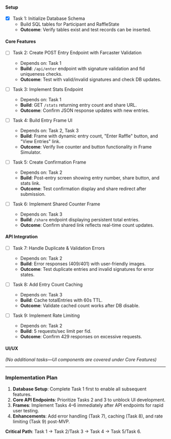 #### Setup
- [x] Task 1: Initialize Database Schema  
  - Build SQL tables for Participant and RaffleState  
  - **Outcome**: Verify tables exist and test records can be inserted.

#### Core Features
- [ ] Task 2: Create POST Entry Endpoint with Farcaster Validation  
  - Depends on: Task 1  
  - **Build**: `/api/enter` endpoint with signature validation and fid uniqueness checks.  
  - **Outcome**: Test with valid/invalid signatures and check DB updates.
  
- [ ] Task 3: Implement Stats Endpoint  
  - Depends on: Task 1  
  - **Build**: GET `/stats` returning entry count and share URL.  
  - **Outcome**: Confirm JSON response updates with new entries.

- [ ] Task 4: Build Entry Frame UI  
  - Depends on: Task 2, Task 3  
  - **Build**: Frame with dynamic entry count, "Enter Raffle" button, and "View Entries" link.  
  - **Outcome**: Verify live counter and button functionality in Frame Simulator.

- [ ] Task 5: Create Confirmation Frame  
  - Depends on: Task 2  
  - **Build**: Post-entry screen showing entry number, share button, and stats link.  
  - **Outcome**: Test confirmation display and share redirect after submission.

- [ ] Task 6: Implement Shared Counter Frame  
  - Depends on: Task 3  
  - **Build**: `/share` endpoint displaying persistent total entries.  
  - **Outcome**: Confirm shared link reflects real-time count updates.

#### API Integration
- [ ] Task 7: Handle Duplicate & Validation Errors  
  - Depends on: Task 2  
  - **Build**: Error responses (409/401) with user-friendly images.  
  - **Outcome**: Test duplicate entries and invalid signatures for error states.

- [ ] Task 8: Add Entry Count Caching  
  - Depends on: Task 3  
  - **Build**: Cache totalEntries with 60s TTL.  
  - **Outcome**: Validate cached count works after DB disable.

- [ ] Task 9: Implement Rate Limiting  
  - Depends on: Task 2  
  - **Build**: 5 requests/sec limit per fid.  
  - **Outcome**: Confirm 429 responses on excessive requests.

#### UI/UX
*(No additional tasks—UI components are covered under Core Features)*  

---

### Implementation Plan  
1. **Database Setup**: Complete Task 1 first to enable all subsequent features.  
2. **Core API Endpoints**: Prioritize Tasks 2 and 3 to unblock UI development.  
3. **Frames**: Implement Tasks 4–6 immediately after API endpoints for rapid user testing.  
4. **Enhancements**: Add error handling (Task 7), caching (Task 8), and rate limiting (Task 9) post-MVP.  

**Critical Path**: Task 1 → Task 2/Task 3 → Task 4 → Task 5/Task 6.